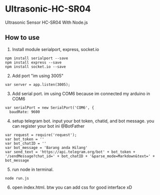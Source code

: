 # Ultrasonic-HC-SR04
Ultrasonic Sensor HC-SR04 With Node.js

## How to use

1. Install module serialport, express, socket.io
```
npm install serialport --save
npm install express --save
npm install socket.io --save
```

2. Add port "im using 3005"
```
var server = app.listen(3005);
```
3. Add serial port. im using COM6 because im connected my arduino in COM6
```
var serialPort = new SerialPort('COM6', {
  baudRate: 9600
```
4. setup telegram bot. input your bot token, chatid, and bot message. you can register your bot ini @BotFather
```
var request = require('request');
var bot_token = ''
var bot_chatID = ''
var bot_message = 'Barang anda Hilang'
var send_text = 'https://api.telegram.org/bot' + bot_token + '/sendMessage?chat_id=' + bot_chatID + '&parse_mode=Markdown&text=' + bot_message
```
5. run node in terminal.
```
node run.js
```
6. open index.html. btw you can add css for good interface xD
